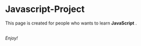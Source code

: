 # Javascript-Project

This page is created  for people who wants to learn <strong>JavaScript</strong> .

<br>
<em>Enjoy!</em>
